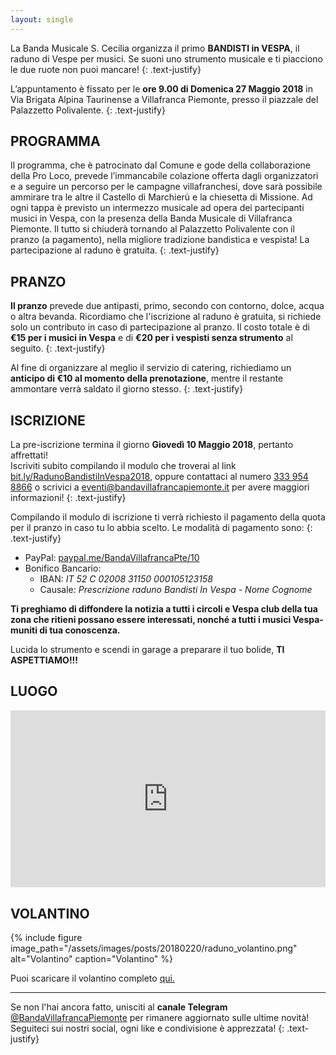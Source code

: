 ```yaml
---
layout: single
---
```

La Banda Musicale S. Cecilia organizza il primo **BANDISTI in VESPA**, il raduno di Vespe per musici. Se suoni uno strumento musicale e ti piacciono le due ruote non puoi mancare! 
{: .text-justify}
 
L’appuntamento è fissato per le **ore 9.00 di Domenica 27 Maggio 2018** in Via Brigata Alpina Taurinense a Villafranca Piemonte, presso il piazzale del Palazzetto Polivalente.
{: .text-justify}

## PROGRAMMA
 
Il programma, che è patrocinato dal Comune e gode della collaborazione della Pro Loco, prevede l’immancabile colazione offerta dagli organizzatori e a seguire un percorso per le campagne villafranchesi, dove sarà possibile ammirare tra le altre il Castello di Marchierù e la chiesetta di Missione. Ad ogni tappa è previsto un intermezzo musicale ad opera dei partecipanti musici in Vespa, con la presenza della Banda Musicale di Villafranca Piemonte. Il tutto si chiuderà tornando al Palazzetto Polivalente con il pranzo (a pagamento), nella migliore tradizione bandistica e vespista!
La partecipazione al raduno è gratuita.
{: .text-justify}

## PRANZO
 
**Il pranzo** prevede due antipasti, primo, secondo con contorno, dolce, acqua o altra bevanda. Ricordiamo che l'iscrizione al raduno è gratuita, si richiede solo un contributo in caso di partecipazione al pranzo. Il costo totale è di **€15 per i musici in Vespa** e di **€20 per i vespisti senza strumento** al seguito. 
{: .text-justify}

Al fine di organizzare al meglio il servizio di catering, richiediamo un **anticipo di €10 al momento della prenotazione**, mentre il restante ammontare verrà saldato il giorno stesso.
{: .text-justify}

## ISCRIZIONE

La pre-iscrizione termina il giorno **Giovedì 10 Maggio 2018**, pertanto affrettati!  
Iscriviti subito compilando il modulo che troverai al link [bit.ly/RadunoBandistiInVespa2018](http://bit.ly/RadunoBandistiInVespa2018), oppure contattaci al numero [333 954 8866](tel:+393339548866) o scrivici a [eventi@bandavillafrancapiemonte.it](mailto:eventi@bandavillafrancapiemonte.it) per avere maggiori informazioni!
{: .text-justify}

Compilando il modulo di iscrizione ti verrà richiesto il pagamento della quota per il pranzo in caso tu lo abbia scelto. Le modalità di pagamento sono:
{: .text-justify}

- PayPal:  [paypal.me/BandaVillafrancaPte/10](http://paypal.me/BandaVillafrancaPte/10)
- Bonifico Bancario: 
    - IBAN: *IT 52 C 02008 31150 000105123158* 
    - Causale:  *Prescrizione raduno Bandisti In Vespa - Nome Cognome*
    
 
**Ti preghiamo di diffondere la notizia a tutti i circoli e Vespa club della tua zona che ritieni possano essere interessati, nonché a tutti i musici Vespa-muniti di tua conoscenza.**
 
Lucida lo strumento e scendi in garage a preparare il tuo bolide, **TI ASPETTIAMO!!!**


## LUOGO

<style>
.map-responsive{
    overflow:hidden;
    padding-bottom:56.25%;
    position:relative;
    height:0;
}
.map-responsive iframe{
    left:0;
    top:0;
    height:100%;
    width:100%;
    position:absolute;
}

</style>

<div class="map-responsive">
<iframe src="https://www.google.com/maps/embed?pb=!1m18!1m12!1m3!1d2831.8850001504125!2d7.4935006154538!3d44.78314978664775!2m3!1f0!2f0!3f0!3m2!1i1024!2i768!4f13.1!3m3!1m2!1s0x0%3A0xee5fd81673680da7!2sPalazzetto+polivalente!5e0!3m2!1sen!2sde!4v1518989360533" width="600" height="450" frameborder="0" style="border:0" allowfullscreen></iframe>
</div>

## VOLANTINO

{% include figure image_path="/assets/images/posts/20180220/raduno_volantino.png" alt="Volantino" caption="Volantino" %}

Puoi scaricare il volantino completo [qui.](http://bit.ly/VolantinoBandistiInVespa2018)

---

Se non l'hai ancora fatto, unisciti al **canale Telegram** [@BandaVillafrancaPiemonte](https://t.me/BandaVillafrancaPiemonte) per rimanere aggiornato sulle ultime novità! Seguiteci sui nostri social, ogni like e condivisione è apprezzata!
{: .text-justify}

